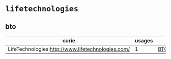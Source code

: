 # `lifetechnologies`

## bto

| curie                                             |   usages | nodes                                                     |
|---------------------------------------------------|----------|-----------------------------------------------------------|
| LifeTechnologies:http://www.lifetechnologies.com/ |        1 | [BTO:0005736](http://purl.obolibrary.org/obo/BTO_0005736) |

